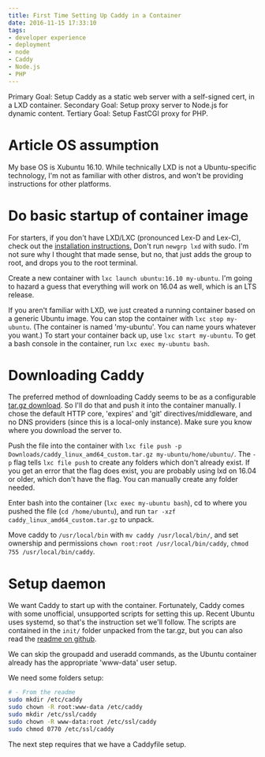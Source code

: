 ```yaml
---
title: First Time Setting Up Caddy in a Container
date: 2016-11-15 17:33:10
tags:
- developer experience
- deployment
- node
- Caddy
- Node.js
- PHP
---
```

Primary Goal: Setup Caddy as a static web server with a self-signed cert, in a LXD container.
Secondary Goal: Setup proxy server to Node.js for dynamic content.
Tertiary Goal: Setup FastCGI proxy for PHP.

# Article OS assumption

My base OS is Xubuntu 16.10. While technically LXD is not a Ubuntu-specific technology, I'm not as familiar with other distros, and won't be providing instructions for other platforms.

# Do basic startup of container image

For starters, if you don't have LXD/LXC (pronounced Lex-D and Lex-C), check out the [installation instructions.](https://linuxcontainers.org/lxd/getting-started-cli/) Don't run `newgrp lxd` with sudo. I'm not sure why I thought that made sense, but no, that just adds the group to root, and drops you to the root terminal.

Create a new container with `lxc launch ubuntu:16.10 my-ubuntu`. I'm going to hazard a guess that everything will work on 16.04 as well, which is an LTS release.

If you aren't familiar with LXD, we just created a running container based on a generic Ubuntu image. You can stop the container with `lxc stop my-ubuntu`. (The container is named 'my-ubuntu'. You can name yours whatever you want.) To start your container back up, use `lxc start my-ubuntu`. To get a bash console in the container, run `lxc exec my-ubuntu bash`.

# Downloading Caddy

The preferred method of downloading Caddy seems to be as a configurable [tar.gz download](https://caddyserver.com/download). So I'll do that and push it into the container manually. I chose the default HTTP core, 'expires' and 'git' directives/middleware, and no DNS providers (since this is a local-only instance). Make sure you know where you download the server to.

Push the file into the container with `lxc file push -p Downloads/caddy_linux_amd64_custom.tar.gz my-ubuntu/home/ubuntu/`. The `-p` flag tells `lxc file push` to create any folders which don't already exist. If you get an error that the flag does exist, you are probably using lxd on 16.04 or older, which don't have the flag. You can manually create any folder needed.

Enter bash into the container (`lxc exec my-ubuntu bash`), cd to where you pushed the file (`cd /home/ubuntu`), and run `tar -xzf caddy_linux_amd64_custom.tar.gz` to unpack.

Move caddy to `/usr/local/bin` with `mv caddy /usr/local/bin/`, and set ownership and permissions `chown root:root /usr/local/bin/caddy`, `chmod 755 /usr/local/bin/caddy`.

# Setup daemon

We want Caddy to start up with the container. Fortunately, Caddy comes with some unofficial, unsupported scripts for setting this up. Recent Ubuntu uses systemd, so that's the instruction set we'll follow. The scripts are contained in the `init/` folder unpacked from the tar.gz, but you can also read the [readme on github](https://github.com/mholt/caddy/tree/master/dist/init/linux-systemd).

We can skip the groupadd and useradd commands, as the Ubuntu container already has the appropriate 'www-data' user setup.

We need some folders setup:
```bash
# - From the readme
sudo mkdir /etc/caddy
sudo chown -R root:www-data /etc/caddy
sudo mkdir /etc/ssl/caddy
sudo chown -R www-data:root /etc/ssl/caddy
sudo chmod 0770 /etc/ssl/caddy
```

The next step requires that we have a Caddyfile setup.

